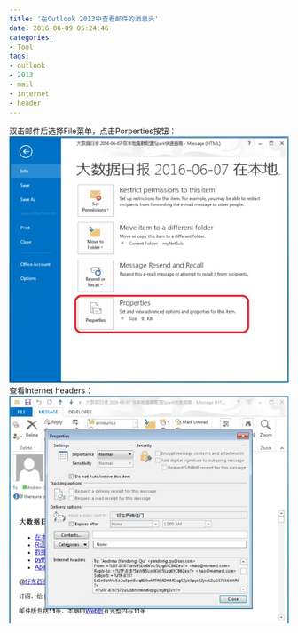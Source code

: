 ```yaml
---
title: '在Outlook 2013中查看邮件的消息头'
date: 2016-06-09 05:24:46
categories: 
- Tool
tags: 
- outlook
- 2013
- mail
- internet
- header
---
```

双击邮件后选择File菜单，点击Porperties按钮：![在Outlook 2013中查看邮件的消息头](/images/2016/6/0026uWfMgy72v79a9HFd7.jpg)
查看Internet headers：![在Outlook 2013中查看邮件的消息头](/images/2016/6/0026uWfMgy72v7W2Q6Bd9.jpg)